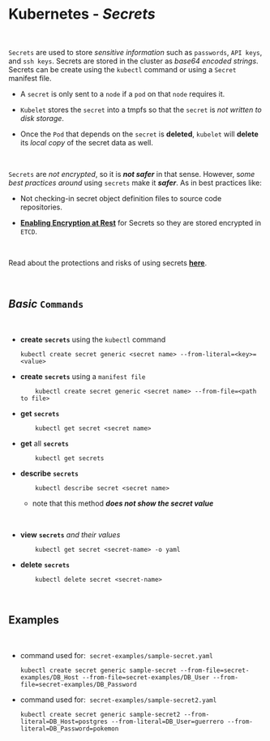 # **Kubernetes** - ***Secrets***

<br>

`Secrets` are used to store *sensitive information* such as `passwords`, `API keys`, and `ssh keys`. Secrets are stored in the cluster as *base64 encoded strings*. Secrets can be create using the `kubectl` command or using a `Secret` manifest file.

* A `secret` is only sent to a `node` if a `pod` on that `node` requires it.

* `Kubelet` stores the `secret` into a tmpfs so that the `secret` is *not written to disk storage*.

* Once the `Pod` that depends on the `secret` is **deleted**, `kubelet` will **delete** its *local copy* of the secret data as well.

<br>

`Secrets` are *not encrypted*, so it is ***not safer*** in that sense. However, s*ome best practices around* using `secrets` make it ***safer***. As in best practices like:

* Not checking-in secret object definition files to source code repositories.

* **[Enabling Encryption at Rest](https://kubernetes.io/docs/tasks/administer-cluster/encrypt-data/)** for Secrets so they are stored encrypted in `ETCD`. 

<br>


Read about the protections and risks of using secrets **[here](https://kubernetes.io/docs/concepts/configuration/secret/#protections)**.

<br>

## ***Basic*** `Commands`

<br>


* **create** **`secrets`** using the `kubectl` command

    ```
    kubectl create secret generic <secret name> --from-literal=<key>=<value>
    ```

* **create** **`secrets`** using a `manifest file`

    ```
        kubectl create secret generic <secret name> --from-file=<path to file>
    ```

* **get** **`secrets`**

    ```
        kubectl get secret <secret name>
    ```

* **get** all **`secrets`**

    ```shell
        kubectl get secrets
    ```

* **describe** **`secrets`**

    ```shell
        kubectl describe secret <secret name>
    ```
    * note that this method ***does not show the secret value***

<br>

* **view** **`secrets`** *and their values*

    ```shell
        kubectl get secret <secret-name> -o yaml
    ```

* **delete** **`secrets`**

    ```shell
        kubectl delete secret <secret-name>
    ```


<br>

## **Examples**

<br>

* command used for:&nbsp; `secret-examples/sample-secret.yaml`

    ```
    kubectl create secret generic sample-secret --from-file=secret-examples/DB_Host --from-file=secret-examples/DB_User --from-file=secret-examples/DB_Password 
    ```

* command used for:&nbsp; `secret-examples/sample-secret2.yaml`

    ```
    kubectl create secret generic sample-secret2 --from-literal=DB_Host=postgres --from-literal=DB_User=guerrero --from-literal=DB_Password=pokemon
    ```


<br>